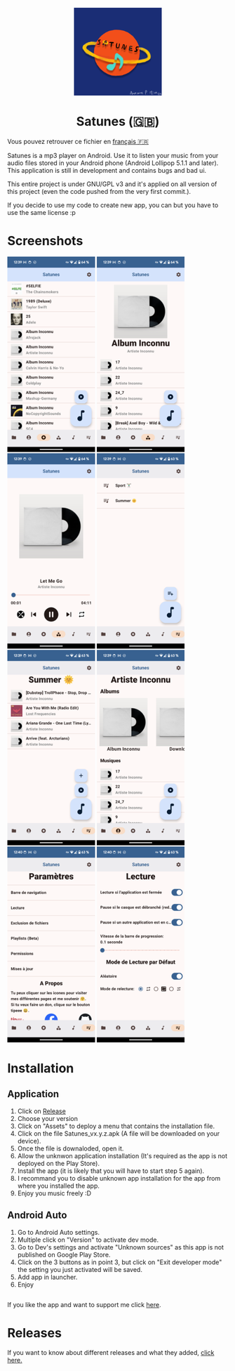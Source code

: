 <p align="center">
  <img src="metadata/images/Satunes_Logo.png" width="200">
</p>

<h1 align="center">Satunes (🇬🇧)</h1>

Vous pouvez retrouver ce fichier en [français 🇫🇷](README.md)

Satunes is a mp3 player on Android. Use it to listen your music from your audio files stored in your Android phone (Android Lollipop 5.1.1 and later).
This application is still in development and contains bugs and bad ui.

This entire project is under GNU/GPL v3 and it's applied on all version of this project (even the code pushed from the very first commit.).

If you decide to use my code to create new app, you can but you have to use the same license :p

# Screenshots

<p>
  <img src="metadata/images/all_albums_view.png" width = "200">
  <img src="metadata/images/album_view.png" width = "200">

  <img src="metadata/images/playback_view.png" width = "200">
  
  <img src="metadata/images/all_playlists_view.png" width = "200">
  <img src="metadata/images/playlist_view.png" width = "200">
  
  <img src="metadata/images/artist_view.png" width = "200">
  
  <img src="metadata/images/all_settings_view.png" width = "200">
  <img src="metadata/images/playback_settings_view.png" width = "200">
</p>

# Installation

## Application

1) Click on [Release](https://github.com/antoinepirlot/MP3-Player/releases)
2) Choose your version
3) Click on "Assets" to deploy a menu that contains the installation file.
4) Click on the file Satunes_vx.y.z.apk (A file will be downloaded on your device).
5) Once the file is downaloded, open it.
6) Allow the unknwon application installation (It's required as the app is not deployed on the Play Store).
7) Install the app (it is likely that you will have to start step 5 again).
9) I recommand you to disable unknown app installation for the app from where you installed the app.
10) Enjoy you music freely :D

## Android Auto
    
1) Go to Android Auto settings.
2) Multiple click on "Version" to activate dev mode. 
3) Go to Dev's settings and activate "Unknown sources" as this app is not published on Google Play Store.
4) Click on the 3 buttons as in point 3, but click on "Exit developer mode" the setting you just activated will be saved.
5) Add app in launcher.
6) Enjoy

##

If you like the app and want to support me click [here](https://tipeee.com/antoinepirlot).

# Releases
If you want to know about different releases and what they added, [click here.](RELEASES_EN.md)

